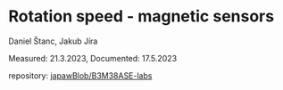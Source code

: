 # Rotation speed - magnetic sensors

Daniel Štanc, Jakub Jíra

Measured: 21.3.2023, Documented: 17.5.2023

repository: [japawBlob/B3M38ASE-labs](https://github.com/japawBlob/B3M38ASE-labs)